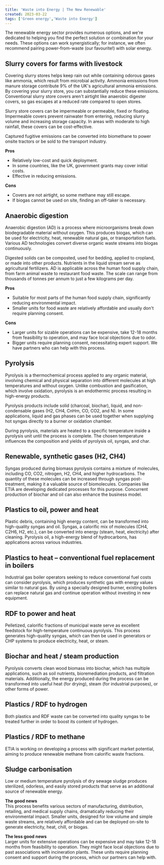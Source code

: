 ```yaml
---
title: 'Waste into Energy | The New Renewable'
created: 2023-03-22
tags: ['Green energy','Waste into Energy']
---
```


The renewable energy sector provides numerous options, and we're dedicated to helping you find
the perfect solution or combination for your needs. These options can work synergistically; for
instance, we often recommend pairing power-from-waste (our favourite!) with solar energy.

## Slurry covers for farms with livestock

Covering slurry stores helps keep rain out while containing odorous gases like ammonia, which result
from microbial activity. Ammonia emissions from manure storage contribute 9% of the UK's
agricultural ammonia emissions. By covering your slurry store, you can substantially reduce these
emissions. Conventional slurry store covers aren't airtight like anaerobic digester covers, so gas
escapes at a reduced rate compared to open stores.  
  
Slurry store covers can be impermeable or permeable, fixed or floating. Impermeable covers prevent
rainwater from entering, reducing slurry volume and increasing storage capacity. In areas with
moderate to high rainfall, these covers can be cost-effective.  
  
Captured fugitive emissions can be converted into biomethane to power onsite tractors or be sold to
the transport industry.  

**Pros**  

- Relatively low-cost and quick deployment.
- In some countries, like the UK, government grants may cover initial costs.
- Effective in reducing emissions.

**Cons** 

- Covers are not airtight, so some methane may still escape.
- If biogas cannot be used on site, finding an off-taker is necessary.

## Anaerobic digestion

Anaerobic digestion (AD) is a process where microorganisms break down biodegradable material
without oxygen. This produces biogas, which can be used for electricity, heat, renewable natural gas,
or transportation fuels. Various AD technologies convert diverse organic waste streams into biogas
continuously.  
  
Digested solids can be composted, used for bedding, applied to cropland, or made into other
products. Nutrients in the liquid stream serve as agricultural fertilizers. AD is applicable across the human food supply chain, from farm animal waste to restaurant food waste. The scale can range
from thousands of tonnes per annum to just a few kilograms per day.  

**Pros**  

- Suitable for most parts of the human food supply chain, significantly reducing environmental
impact.
- Smaller units for food waste are relatively affordable and usually don't require planning
consent.  

**Cons**  

- Larger units for sizable operations can be expensive, take 12-18 months from feasibility to
operation, and may face local objections due to odor.
- Bigger units require planning consent, necessitating expert support. We have partners who
can help with this process.

## Pyrolysis

Pyrolysis is a thermochemical process applied to any organic material, involving chemical and
physical separation into different molecules at high temperatures and without oxygen. Unlike
combustion and gasification, which involve oxidation, pyrolysis is an endothermic process resulting in high-energy products.  
  
Pyrolysis products include solid (charcoal, biochar), liquid, and non-condensable gases (H2, CH4,
CnHm, CO, CO2, and N). In some applications, liquid and gas phases can be used together when
supplying hot syngas directly to a burner or oxidation chamber.  
  
During pyrolysis, materials are heated to a specific temperature inside a pyrolysis unit until the
process is complete. The chosen temperature influences the composition and yields of pyrolysis oil,
syngas, and char.

## Renewable, synthetic gases (H2, CH4)

Syngas produced during biomass pyrolysis contains a mixture of molecules, including CO, CO2,
nitrogen, H2, CH4, and higher hydrocarbons. The quantity of these molecules can be increased
through syngas post-treatment, making it a valuable source of biomolecules. Companies like ETIA are
developing dedicated processes for this purpose. Concurrent production of biochar and oil can also
enhance the business model.

## Plastics to oil, power and heat
Plastic debris, containing high energy content, can be transformed into high-quality syngas and oil.
Syngas, a calorific mix of molecules (CH4, C2H6, H2, etc.), can be converted into energy (steam, heat, electricity) after cleaning. Pyrolysis oil, a high-energy blend of hydrocarbons, has applications across
various industries.

## Plastics to heat – conventional fuel replacement in boilers
Industrial gas boiler operators seeking to reduce conventional fuel costs can consider pyrolysis, which
produces synthetic gas with energy values similar to natural gas. By using a specially designed burner,
existing boilers can replace natural gas and continue operation without investing in new equipment.

## RDF to power and heat

Pelletized, calorific fractions of municipal waste serve as excellent feedstock for high-temperature
continuous pyrolysis. This process generates high-quality syngas, which can then be used in
generators or CHP systems to produce electricity, heat, or steam.

## Biochar and heat / steam production

Pyrolysis converts clean wood biomass into biochar, which has multiple applications, such as soil
nutrients, bioremediation products, and filtration materials. Additionally, the energy produced
during the process can be transformed into useful heat (for drying), steam (for industrial purposes),
or other forms of power.

## Plastics / RDF to hydrogen

Both plastics and RDF waste can be converted into quality syngas to be treated further in order to
boost its content of hydrogen.

## Plastics / RDF to methane

ETIA is working on developing a process with significant market potential, aiming to produce
renewable methane from calorific waste fractions.

## Sludge carbonisation
Low or medium temperature pyrolysis of dry sewage sludge produces sterilized, odorless, and easily
stored products that serve as an additional source of renewable energy.  
  
**The good news**  
This process benefits various sectors of manufacturing, distribution, retailing, and medical supply
chains, dramatically reducing their environmental impact. Smaller units, designed for low volume
and simple waste streams, are relatively affordable and can be deployed on-site to generate
electricity, heat, chill, or biogas.  
  
**The less good news**  
Larger units for extensive operations can be expensive and may take 12-18 months from feasibility to
operation. They might face local objections due to past associations with incineration plants. These
units require planning consent and support during the process, which our partners can help with.